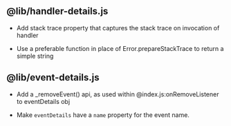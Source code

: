 ## @lib/handler-details.js

* Add stack trace property that captures the stack trace on invocation of handler

* Use a preferable function in place of Error.prepareStackTrace to return a simple
  string

## @lib/event-details.js

* Add a _removeEvent() api, as used within @index.js:onRemoveListener to
  eventDetails obj

* Make `eventDetails` have a `name` property for the event name.
